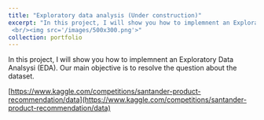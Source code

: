 ```yaml
---
title: "Exploratory data analysis (Under construction)"
excerpt: "In this project, I will show you how to implemnent an Exploratory Data Analsysi (EDA). Our main objective is to resolve the question about the dataset. 
 <br/><img src='/images/500x300.png'>"
collection: portfolio
---
```


In this project, I will show you how to implemnent an Exploratory Data Analsysi (EDA). Our main objective is to resolve the question about the dataset. 

[https://www.kaggle.com/competitions/santander-product-recommendation/data](https://www.kaggle.com/competitions/santander-product-recommendation/data)
